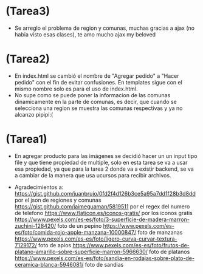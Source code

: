 # (Tarea3)
* Se arreglo el problema de region y comunas, muchas gracias a ajax (no habia visto esas clases), te amo mucho ajax my beloved


# (Tarea2)
* En index.html se cambió el nombre de "Agregar pedido" a "Hacer pedido" con el fin de evitar confusiones. En templates sigue con el mismo nombre solo es para el uso de index.html.
 * No supe como se puede poner la informacion de las comunas dinamicamente en la parte de comunas, es decir,
 que cuando se selecciona una region se muestra las comunas respectivas y ya no alcanzo pipipi:(





# (Tarea1) 

* En agregar producto para las imágenes se decidió hacer un un input tipo file y que tiene propiedad de multiple, solo en esta tarea se va a usar esa propiedad, ya que para la tarea 2 donde va a existir backend, se va a cambiar de la manera que usa ucursos para recibir archivos.


* Agradecimientos a: 
https://gist.github.com/juanbrujo/0fd2f4d126b3ce5a95a7dd1f28b3d8dd por el json de regiones y comunas
https://gist.github.com/jaimeguaman/5819511 por el regex del numero de telefono
https://www.flaticon.es/iconos-gratis/ por los iconos gratis
https://www.pexels.com/es-es/foto/3-superficie-de-madera-marron-zuchini-128420/ foto de un pepino
https://www.pexels.com/es-es/foto/comida-rojo-apple-manzana-10000847/ foto de manzanas
https://www.pexels.com/es-es/foto/ligero-curva-curvar-textura-7129172/ foto de apios
https://www.pexels.com/es-es/foto/frutos-de-platano-amarillo-sobre-superficie-marron-5966630/ foto de platanos
https://www.pexels.com/es-es/foto/sandia-en-rodajas-sobre-plato-de-ceramica-blanca-5946081/ foto de sandias